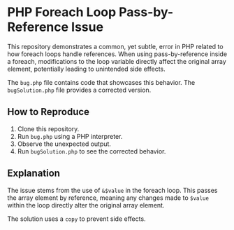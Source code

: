 # PHP Foreach Loop Pass-by-Reference Issue

This repository demonstrates a common, yet subtle, error in PHP related to how foreach loops handle references.  When using pass-by-reference inside a foreach, modifications to the loop variable directly affect the original array element, potentially leading to unintended side effects.

The `bug.php` file contains code that showcases this behavior. The `bugSolution.php` file provides a corrected version.

## How to Reproduce

1. Clone this repository.
2. Run `bug.php` using a PHP interpreter.
3. Observe the unexpected output.
4. Run `bugSolution.php` to see the corrected behavior.

## Explanation

The issue stems from the use of `&$value` in the foreach loop. This passes the array element by reference, meaning any changes made to `$value` within the loop directly alter the original array element.

The solution uses a `copy` to prevent side effects.